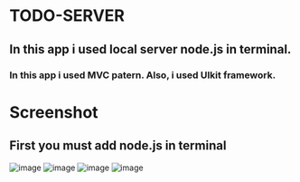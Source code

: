 # TODO-SERVER
## In this app i used local server node.js in terminal. 
### In this app i used MVC patern. Also, i used UIkit framework. 
# Screenshot
## First you must add node.js in terminal
![image](https://user-images.githubusercontent.com/62264409/127509809-8c619ee1-7495-4cc5-998d-83ea121d3923.png)
![image](https://user-images.githubusercontent.com/62264409/127519188-c289b30e-6bc4-4011-9156-a7815ab3b906.png)
![image](https://user-images.githubusercontent.com/62264409/127519223-5654790b-f173-4bdf-8412-37b76490807d.png)
![image](https://user-images.githubusercontent.com/62264409/127519251-3f0b169e-c7e9-454a-bc7d-408b180a5c20.png)
